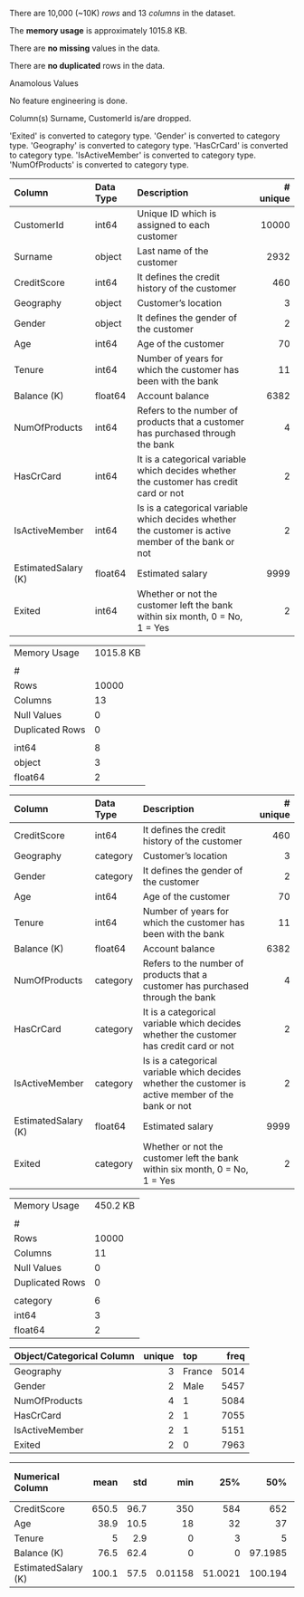 There are 10,000 (~10K) _rows_ and 13 _columns_ in the dataset.

The __memory usage__ is approximately  1015.8 KB.

There are __no missing__ values in the data.

There are __no duplicated__ rows in the data.

Anamolous Values

No feature engineering is done.

Column(s) Surname, CustomerId is/are dropped.

'Exited' is converted to category type.
'Gender' is converted to category type.
'Geography' is converted to category type.
'HasCrCard' is converted to category type.
'IsActiveMember' is converted to category type.
'NumOfProducts' is converted to category type.


| Column              | Data Type   | Description                                                                                         |   # unique |
|:--------------------|:------------|:----------------------------------------------------------------------------------------------------|-----------:|
| CustomerId          | int64       | Unique ID which is assigned to each customer                                                        |      10000 |
| Surname             | object      | Last name of the customer                                                                           |       2932 |
| CreditScore         | int64       | It defines the credit history of the customer                                                       |        460 |
| Geography           | object      | Customer’s location                                                                                 |          3 |
| Gender              | object      | It defines the gender of the customer                                                               |          2 |
| Age                 | int64       | Age of the customer                                                                                 |         70 |
| Tenure              | int64       | Number of years for which the customer has been with the bank                                       |         11 |
| Balance (K)         | float64     | Account balance                                                                                     |       6382 |
| NumOfProducts       | int64       | Refers to the number of products that a customer has purchased through the bank                     |          4 |
| HasCrCard           | int64       | It is a categorical variable which decides whether the customer has credit card or not              |          2 |
| IsActiveMember      | int64       | Is is a categorical variable which decides whether the customer is active member of the bank or not |          2 |
| EstimatedSalary (K) | float64     | Estimated salary                                                                                    |       9999 |
| Exited              | int64       | Whether or not the customer left the bank within six month, 0 = No, 1 = Yes                         |          2 |

|                 |           |
|:----------------|:----------|
| Memory Usage    | 1015.8 KB |
|                 |           |
| #               |           |
| Rows            | 10000     |
| Columns         | 13        |
| Null Values     | 0         |
| Duplicated Rows | 0         |
|                 |           |
| int64           | 8         |
| object          | 3         |
| float64         | 2         |



| Column              | Data Type   | Description                                                                                         |   # unique |
|:--------------------|:------------|:----------------------------------------------------------------------------------------------------|-----------:|
| CreditScore         | int64       | It defines the credit history of the customer                                                       |        460 |
| Geography           | category    | Customer’s location                                                                                 |          3 |
| Gender              | category    | It defines the gender of the customer                                                               |          2 |
| Age                 | int64       | Age of the customer                                                                                 |         70 |
| Tenure              | int64       | Number of years for which the customer has been with the bank                                       |         11 |
| Balance (K)         | float64     | Account balance                                                                                     |       6382 |
| NumOfProducts       | category    | Refers to the number of products that a customer has purchased through the bank                     |          4 |
| HasCrCard           | category    | It is a categorical variable which decides whether the customer has credit card or not              |          2 |
| IsActiveMember      | category    | Is is a categorical variable which decides whether the customer is active member of the bank or not |          2 |
| EstimatedSalary (K) | float64     | Estimated salary                                                                                    |       9999 |
| Exited              | category    | Whether or not the customer left the bank within six month, 0 = No, 1 = Yes                         |          2 |

|                 |          |
|:----------------|:---------|
| Memory Usage    | 450.2 KB |
|                 |          |
| #               |          |
| Rows            | 10000    |
| Columns         | 11       |
| Null Values     | 0        |
| Duplicated Rows | 0        |
|                 |          |
| category        | 6        |
| int64           | 3        |
| float64         | 2        |



| Object/Categorical Column   |   unique | top    |   freq |
|:----------------------------|---------:|:-------|-------:|
| Geography                   |        3 | France |   5014 |
| Gender                      |        2 | Male   |   5457 |
| NumOfProducts               |        4 | 1      |   5084 |
| HasCrCard                   |        2 | 1      |   7055 |
| IsActiveMember              |        2 | 1      |   5151 |
| Exited                      |        2 | 0      |   7963 |

| Numerical Column    |   mean |   std |       min |      25% |      50% |     75% |     max |      IQR |   # Outliers (Upper) |   # Outliers (Lower) |   # Outliers |   Outliers % |
|:--------------------|-------:|------:|----------:|---------:|---------:|--------:|--------:|---------:|---------------------:|---------------------:|-------------:|-------------:|
| CreditScore         |  650.5 |  96.7 | 350       | 584      | 652      | 718     | 850     | 134      |                    0 |                   16 |           16 |          0.2 |
| Age                 |   38.9 |  10.5 |  18       |  32      |  37      |  44     |  92     |  12      |                  411 |                    0 |          411 |          4.1 |
| Tenure              |    5   |   2.9 |   0       |   3      |   5      |   7     |  10     |   4      |                    0 |                    0 |            0 |          0   |
| Balance (K)         |   76.5 |  62.4 |   0       |   0      |  97.1985 | 127.644 | 250.898 | 127.644  |                    0 |                    0 |            0 |          0   |
| EstimatedSalary (K) |  100.1 |  57.5 |   0.01158 |  51.0021 | 100.194  | 149.388 | 199.992 |  98.3861 |                    0 |                    0 |            0 |          0   |

